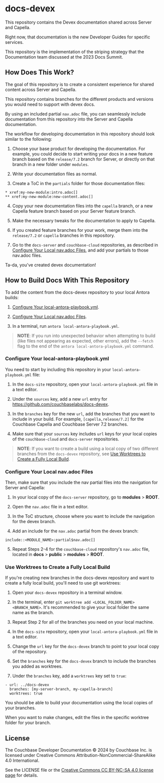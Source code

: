 # docs-devex

This repository contains the Devex documentation shared across Server and Capella.

Right now, that documentation is the new Developer Guides for specific services.

This repository is the implementation of the striping strategy that the Documentation team discussed at the 2023 Docs Summit.

## How Does This Work?

The goal of this repository is to create a consistent experience for shared content across Server and Capella.

This repository contains branches for the different products and versions you would need to support with devex docs.

By using an included partial `nav.adoc` file, you can seamlessly include documentation from this repository into the Server and Capella documentation.

The workflow for developing documentation in this repository should look similar to the following:

1. Choose your base product for developing the documentation. For example, you could decide to start writing your docs in a new feature branch based on the `release/7.2` branch for Server, or directly on that branch in a new folder under `modules`.

2. Write your documentation files as normal.

3. Create a ToC in the `partials` folder for those documentation files:

```
* xref:my-new-module:intro.adoc[]
** xref:my-new-module:new-content.adoc[]
```

4. Copy your new documentation files into the `capella` branch, or a new Capella feature branch based on your Server feature branch.

5. Make the necessary tweaks for the documentation to apply to Capella.

6. If you created feature branches for your work, merge them into the `release/7.2` or `capella` branches in this repository.

7. Go to the `docs-server` and `couchbase-cloud` repositories, as described in [Configure Your Local nav.adoc Files](#configure-your-local-navadoc-files), and add your partials to those nav.adoc files.

Ta-da, you've created devex documentation!

## How to Build Docs With This Repository

To add the content from the docs-devex repository to your local Antora builds:

1. [Configure Your local-antora-playbook.yml](#configure-your-local-antora-playbookyml).

2. [Configure Your Local nav.adoc Files](#configure-your-local-navadoc-files).

3. In a terminal, run `antora local-antora-playbook.yml`.

> **NOTE**: If you run into unexpected behavior when attempting to build (like files not appearing as expected, other errors), add the `--fetch` flag to the end of the `antora local-antora-playbook.yml` command.

### Configure Your local-antora-playbook.yml

You need to start by including this repository in your `local-antora-playbook.yml` file:

1. In the `docs-site` repository, open your `local-antora-playbook.yml` file in a text editor.

2. Under the `sources` key, add a new `url` entry for https://github.com/couchbaselabs/docs-devex.

3. In the `branches` key for the new `url`, add the branches that you want to include in your build. For example, `[capella,release/7.2]` for the Couchbase Capella and Couchbase Server 7.2 branches.

4. Make sure that your `sources` key includes `url` keys for your local copies of the `couchbase-cloud` and `docs-server` repositories.

> **NOTE**: If you want to create a build using a local copy of two different branches from the `docs-devex` repository, see [Use Worktrees to Create a Fully Local Build](#use-worktrees-to-create-a-fully-local-build).

### Configure Your Local nav.adoc Files

Then, make sure that you include the nav partial files into the navigation for Server and Capella:

1. In your local copy of the `docs-server` repository, go to **modules** > **ROOT**.

2. Open the `nav.adoc` file in a text editor.

3. In the ToC structure, choose where you want to include the navigation for the devex branch.

4. Add an include for the `nav.adoc` partial from the devex branch:

```
include::<MODULE_NAME>:partial$nav.adoc[]
```

5. Repeat Steps 2-4 for the `couchbase-cloud` repository's `nav.adoc` file, located in **docs** > **public** > **modules** > **ROOT**.


### Use Worktrees to Create a Fully Local Build

If you're creating new branches in the docs-devex repository and want to create a fully local build, you'll need to use git worktrees:

1. Open your `docs-devex` repository in a terminal window.

2. In the terminal, enter `git worktree add <LOCAL_FOLDER_NAME> <BRANCH_NAME>`. It's recommended to give your local folder the same name as the branch.

3. Repeat Step 2 for all of the branches you need on your local machine.

4. In the `docs-site` repository, open your `local-antora-playbook.yml` file in a text editor.

5. Change the `url` key for the `docs-devex` branch to point to your local copy of the repository.

6. Set the `branches` key for the `docs-devex` branch to include the branches you added as worktrees.

7. Under the `branches` key, add a `worktrees` key set to `true`:

```
- url: ../docs-devex
  branches: [my-server-branch, my-capella-branch]
  worktrees: true
```

You should be able to build your documentation using the local copies of your branches.

When you want to make changes, edit the files in the specific worktree folder for your branch.

## License

The Couchbase Developer Documentation © 2024 by Couchbase Inc. is licensed under Creative Commons Attribution-NonCommercial-ShareAlike 4.0 International.

See the LICENSE file or the [Creative Commons CC BY-NC-SA 4.0 license page](https://creativecommons.org/licenses/by-nc-sa/4.0/) for details.